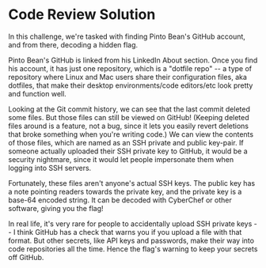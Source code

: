 # Code Review Solution

In this challenge, we're tasked with finding Pinto Bean's GitHub account, and from there, decoding a hidden flag.

Pinto Bean's GitHub is linked from his LinkedIn About section. Once you find his account, it has just one repository, which is a "dotfile repo" -- a type of repository where Linux and Mac users share their configuration files, aka dotfiles, that make their desktop environments/code editors/etc look pretty and function well. 

Looking at the Git commit history, we can see that the last commit deleted some files. But those files can still be viewed on GitHub! (Keeping deleted files around is a feature, not a bug, since it lets you easily revert deletions that broke something when you're writing code.) We can view the contents of those files, which are named as an SSH private and public key-pair. If someone actually uploaded their SSH private key to GitHub, it would be a security nightmare, since it would let people impersonate them when logging into SSH servers.

Fortunately, these files aren't anyone's actual SSH keys. The public key has a note pointing readers towards the private key, and the private key is a base-64 encoded string. It can be decoded with CyberChef or other software, giving you the flag!

In real life, it's very rare for people to accidentally upload SSH private keys -- I think GitHub has a check that warns you if you upload a file with that format. But other secrets, like API keys and passwords, make their way into code repositories all the time. Hence the flag's warning to keep your secrets off GitHub.
